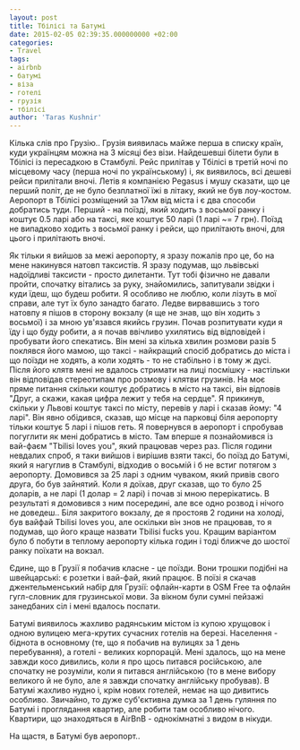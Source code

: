 ```yaml
---
layout: post
title: Тбілісі та Батумі
date: 2015-02-05 02:39:35.000000000 +02:00
categories:
- Travel
tags:
- airbnb
- батумі
- віза
- готелі
- грузія
- тбілісі
author: 'Taras Kushnir'
---
```


Кілька слів про Грузію.. Грузія виявилась майже перша в списку країн, куди українцям можна на 3 місяці без візи. Найдешевші білети були в Тбілісі із пересадкою в Стамбулі. Рейс прилітав у Тбілісі в третій ночі по місцевому часу (перша ночі по українському) і, як виявилось, всі дешеві рейси прилітали вночі. Летів я компанією Pegasus і мушу сказати, що це перший політ, де не було безплатної їжі в літаку, який не був лоу-костом. Аеропорт в Тбілісі розміщений за 17км від міста і є два способи добратись туди. Перший - на поїзді, який ходить з восьмої ранку і коштує 0.5 ларі або на таксі, яке коштує 50 ларі (1 ларі ~= 7 грн). Поїзд не випадково ходить з восьмої ранку і рейси, що прилітають вночі, для цього і прилітають вночі.

Як тільки я вийшов за межі аеропорту, я зразу пожалів про це, бо на мене накинувся натовп таксистів. Я зразу подумав, що львівські надоїдливі таксисти - просто дилетанти. Тут тобі фізично не давали пройти, спочатку вітались за руку, знайомились, запитували звідки і куди їдеш, що будеш робити. Я особливо не люблю, коли лізуть в мої справи, але тут їх було занадто багато. Ледве вирвавшись з того натовпу я пішов в сторону вокзалу (я ще не знав, що він ходить з восьмої) і за мною ув'язався якийсь грузин. Почав розпитувати куди я їду і що буду робити, а я почав ввічливо ухилятись від відповідей і пробувати його спекатись. Він мені за кілька хвилин розмови разів 5 поклявся його мамою, що таксі - найкращий спосіб добратись до міста і що поїзди не ходять, а коли ходять - то не стабільно і в тому ж дусі. Після його клятв мені не вдалось стримати на лиці посмішку - настільки він відповідав стереотипам про розмову і клятви грузинів. На моє пряме питання скільки коштує добратись в місто на таксі, він відповів "Друг, а скажи, какая цифра лежит у тебя на сердце". Я прикинув, скільки у Львові коштує таксі по місту, перевів у ларі і сказав йому: "4 ларі". Він явно обідився, сказав, що місце на парковці біля аеропорту тільки коштує 5 ларі і пішов геть. Я повернувся в аеропорт і спробував погуглити як мені добратись в місто. Там вперше я познайомився із вай-фаєм "Tbilisi loves you", який працював через раз. Після години невдалих спроб, я таки вийшов і вирішив взяти таксі, бо поїзд до Батумі, який я нагуглив в Стамбулі, відходив о восьмій і б не встиг потягом з аеропорту. Домовився за 25 ларі з одним чуваком, який привів свого друга, бо був зайнятий. Коли я доїхав, друг сказав, що то було 25 доларів, а не ларі (1 долар = 2 ларі) і почав зі мною перерікатись. В результаті я домовився з ним посередині, але все одно розвод і нічого не доведеш.. Біля закритого вокзалу, де я простояв 2 години на холоді, був вайфай Tbilisi loves you, але оскільки він знов не працював, то я подумав, що його краще назвати Tbilisi fucks you. Кращим варіантом було б побути в теплому аеропорту кілька годин і тоді ближче до шостої ранку поїхати на вокзал.

Єдине, що в Грузії я побачив класне - це поїзди. Вони трошки подібні на швейцарські: є розетки і вай-фай, який працює. В поїзі я скачав джентельменський набір для Грузії: офлайн-карти в OSM Free та офлайн гугл-словник для грузинської мови. За вікном були сумні пейзажі занедбаних сіл і мені вдалось поспати.

Батумі виявилось жахливо радянським містом із купою хрущовок і одною вулицею мега-крутих сучасних готелів на березі. Населення - біднота в основному (те, що я побачив на вулицях за 1 день перебування), а готелі - великих корпорацій. Мені здалось, що на мене завжди косо дивились, коли я про щось питався російською, але спочатку не розуміли, коли я питався англійською (то в мене вибору великого й не було, але я завжди спочатку англійську пробував). В Батумі жахливо нудно і, крім нових готелей, немає на що дивитись особливо. Звичайно, то дуже суб'єктивна думка за 1 день гуляння по Батумі і проглядання квартир, але робити там особливо нічого. Квартири, що знаходяться в AirBnB - однокімнатні з видом в нікуди.

На щастя, в Батумі був аеропорт..
